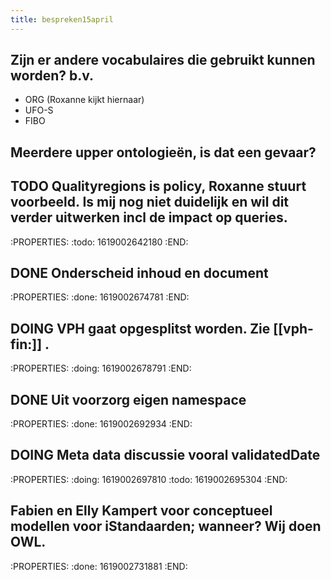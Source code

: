 ```yaml
---
title: bespreken15april
---
```


## Zijn er andere vocabulaires die gebruikt kunnen worden? b.v.
- ORG  (Roxanne kijkt hiernaar)
- UFO-S
- FIBO
## Meerdere upper ontologieën, is dat een gevaar?
## TODO Qualityregions is policy, Roxanne stuurt voorbeeld. Is mij nog niet duidelijk en wil dit verder uitwerken incl de impact op queries.
:PROPERTIES:
:todo: 1619002642180
:END:
## DONE Onderscheid inhoud en document
:PROPERTIES:
:done: 1619002674781
:END:
## DOING VPH gaat opgesplitst worden. Zie [[vph-fin:]] .
:PROPERTIES:
:doing: 1619002678791
:END:
## DONE Uit voorzorg eigen namespace
:PROPERTIES:
:done: 1619002692934
:END:
## DOING Meta data discussie vooral validatedDate
:PROPERTIES:
:doing: 1619002697810
:todo: 1619002695304
:END:
## Fabien en Elly Kampert voor conceptueel modellen voor iStandaarden;  wanneer? Wij doen OWL.
:PROPERTIES:
:done: 1619002731881
:END:
